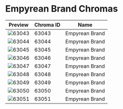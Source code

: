 # Empyrean Brand Chromas



| Preview | Chroma ID | Name |
|---------|-----------|------|
| ![63043](https://raw.communitydragon.org/latest/plugins/rcp-be-lol-game-data/global/default/v1/champion-chroma-images/63/63043.png) | 63043 | Empyrean Brand |
| ![63044](https://raw.communitydragon.org/latest/plugins/rcp-be-lol-game-data/global/default/v1/champion-chroma-images/63/63044.png) | 63044 | Empyrean Brand |
| ![63045](https://raw.communitydragon.org/latest/plugins/rcp-be-lol-game-data/global/default/v1/champion-chroma-images/63/63045.png) | 63045 | Empyrean Brand |
| ![63046](https://raw.communitydragon.org/latest/plugins/rcp-be-lol-game-data/global/default/v1/champion-chroma-images/63/63046.png) | 63046 | Empyrean Brand |
| ![63047](https://raw.communitydragon.org/latest/plugins/rcp-be-lol-game-data/global/default/v1/champion-chroma-images/63/63047.png) | 63047 | Empyrean Brand |
| ![63048](https://raw.communitydragon.org/latest/plugins/rcp-be-lol-game-data/global/default/v1/champion-chroma-images/63/63048.png) | 63048 | Empyrean Brand |
| ![63049](https://raw.communitydragon.org/latest/plugins/rcp-be-lol-game-data/global/default/v1/champion-chroma-images/63/63049.png) | 63049 | Empyrean Brand |
| ![63050](https://raw.communitydragon.org/latest/plugins/rcp-be-lol-game-data/global/default/v1/champion-chroma-images/63/63050.png) | 63050 | Empyrean Brand |
| ![63051](https://raw.communitydragon.org/latest/plugins/rcp-be-lol-game-data/global/default/v1/champion-chroma-images/63/63051.png) | 63051 | Empyrean Brand |